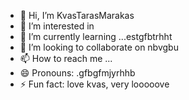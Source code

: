 - 👋 Hi, I’m KvasTarasMarakas
- 👀 I’m interested in
- 🌱 I’m currently learning ...estgfbtrhht
- 💞️ I’m looking to collaborate on nbvgbu
- 📫 How to reach me ...
- 😄 Pronouns: .gfbgfmjyrhhb
- ⚡ Fun fact: love kvas, very looooove
<!---
KvasTarasMarakas/KvasTarasMarakas is a ✨ special ✨ repository because its `README.md` (this file) appears on your GitHub profile.
You can click the Preview link to take a look at your changes.
---
